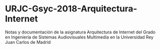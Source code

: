 # URJC-Gsyc-2018-Arquitectura-Internet
Notas y documentación de la asignatura Arquitectura de Internet del Grado en Ingeniería de Sistemas Audiovisuales Multimedia en la Universidad Rey Juan Carlos de Madrid
